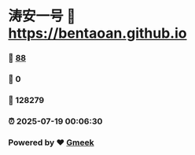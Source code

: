 # 涛安一号 :link: https://bentaoan.github.io 
### :page_facing_up: [88](https://bentaoan.github.io/tag.html) 
### :speech_balloon: 0 
### :hibiscus: 128279 
### :alarm_clock: 2025-07-19 00:06:30 
### Powered by :heart: [Gmeek](https://github.com/Meekdai/Gmeek)
